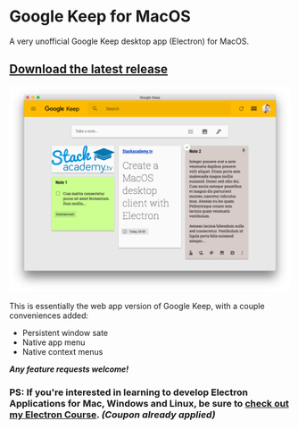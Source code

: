 # Google Keep for MacOS

A very unofficial Google Keep desktop app (Electron) for MacOS.

## [Download the latest release](https://github.com/stackacademytv/Google-Keep-Mac/releases/download/v1.1.1/Google.Keep-1.1.0.dmg)

![Google Keep App Screenshot](screenshot.png "Google Keep App Screenshot")

This is essentially the web app version of Google Keep, with a couple conveniences added:

- Persistent window sate
- Native app menu
- Native context menus


***Any feature requests welcome!***

### PS: If you're interested in learning to develop Electron Applications for Mac, Windows and Linux, be sure to [check out my Electron Course](https://www.udemy.com/master-electron/?couponCode=ELECTRON_GH). *(Coupon already applied)*
